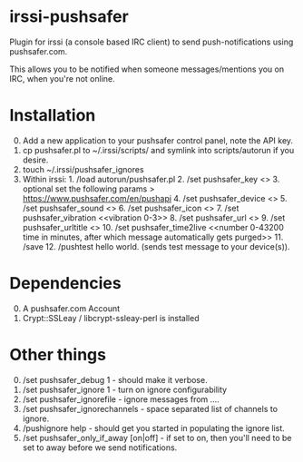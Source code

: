 irssi-pushsafer
==============

Plugin for irssi (a console based IRC client) to send push-notifications using pushsafer.com.

This allows you to be notified when someone messages/mentions you on IRC, 
when you're not online.


# Installation

  0. Add a new application to your pushsafer control panel, note the API key.
  1. cp pushsafer.pl to ~/.irssi/scripts/ and symlink into scripts/autorun if you desire.
  2. touch ~/.irssi/pushsafer_ignores
  2. Within irssi: 
    1. /load autorun/pushsafer.pl
    2. /set pushsafer_key <<your pushsafer private or alias key>>
	3. optional set the following params > https://www.pushsafer.com/en/pushapi
	4. /set pushsafer_device <<device or device group id>>
    5. /set pushsafer_sound <<sound number>>
	6. /set pushsafer_icon <<icon number>>
	7. /set pushsafer_vibration <<vibration 0-3>>
	8. /set pushsafer_url <<optional url>>
	9. /set pushsafer_urltitle <<optional url title>>
	10. /set pushsafer_time2live <<number 0-43200 time in minutes, after which message automatically gets purged>>
    11. /save
    12. /pushtest hello world. (sends test message to your device(s)).


# Dependencies

  0. A pushsafer.com Account
  1. Crypt::SSLeay / libcrypt-ssleay-perl is installed 

# Other things 

  0. /set pushsafer_debug 1 - should make it verbose.
  1. /set pushsafer_ignore 1 - turn on ignore configurability
  2. /set pushsafer_ignorefile - ignore messages from ....
  3. /set pushsafer_ignorechannels - space separated list of channels to ignore.
  4. /pushignore help - should get you started in populating the ignore list.
  5. /set pushsafer_only_if_away [on|off] - if set to on, then you'll 
        need to be set to away before we send notifications.
